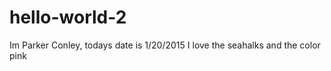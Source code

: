 # hello-world-2

Im Parker Conley, todays date is  1/20/2015
I love the seahalks and the color pink
